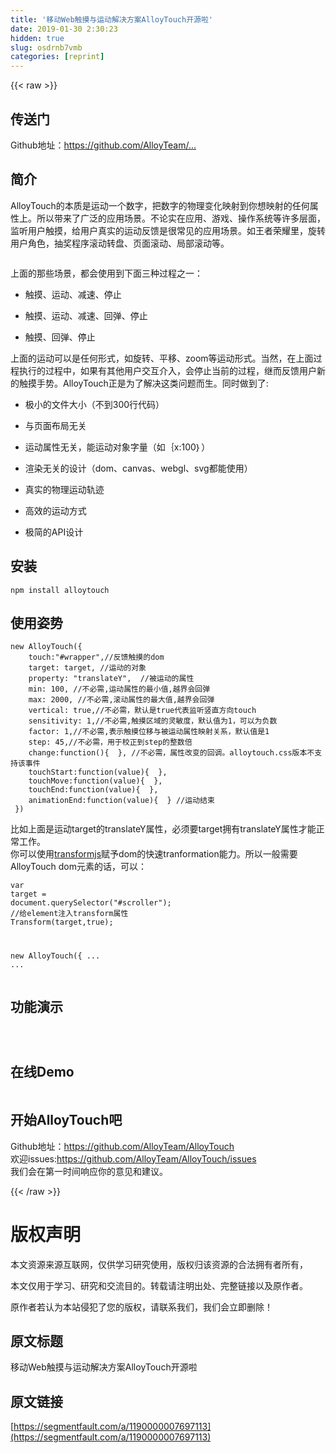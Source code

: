 ```yaml
---
title: '移动Web触摸与运动解决方案AlloyTouch开源啦' 
date: 2019-01-30 2:30:23
hidden: true
slug: osdrnb7vmb
categories: [reprint]
---
```


{{< raw >}}

                    
<h2 id="articleHeader0">传送门</h2>
<p>Github地址：<a href="https://github.com/AlloyTeam/AlloyTouch" rel="nofollow noreferrer" target="_blank">https://github.com/AlloyTeam/...</a></p>
<h2 id="articleHeader1">简介</h2>
<p>AlloyTouch的本质是运动一个数字，把数字的物理变化映射到你想映射的任何属性上。所以带来了广泛的应用场景。不论实在应用、游戏、操作系统等许多层面，监听用户触摸，给用户真实的运动反馈是很常见的应用场景。如王者荣耀里，旋转用户角色，抽奖程序滚动转盘、页面滚动、局部滚动等。</p>
<p><span class="img-wrap"><img data-src="/img/remote/1460000007697116?w=768&amp;h=512" src="https://static.alili.tech/img/remote/1460000007697116?w=768&amp;h=512" alt="" title="" style="cursor: pointer; display: inline;"></span></p>
<p>上面的那些场景，都会使用到下面三种过程之一：</p>
<ul>
<li><p>触摸、运动、减速、停止</p></li>
<li><p>触摸、运动、减速、回弹、停止</p></li>
<li><p>触摸、回弹、停止</p></li>
</ul>
<p>上面的运动可以是任何形式，如旋转、平移、zoom等运动形式。当然，在上面过程执行的过程中，如果有其他用户交互介入，会停止当前的过程，继而反馈用户新的触摸手势。AlloyTouch正是为了解决这类问题而生。同时做到了:</p>
<ul>
<li><p>极小的文件大小（不到300行代码）</p></li>
<li><p>与页面布局无关</p></li>
<li><p>运动属性无关，能运动对象字量（如｛x:100｝）</p></li>
<li><p>渲染无关的设计（dom、canvas、webgl、svg都能使用）</p></li>
<li><p>真实的物理运动轨迹</p></li>
<li><p>高效的运动方式</p></li>
<li><p>极简的API设计</p></li>
</ul>
<h2 id="articleHeader2">安装</h2>
<div class="widget-codetool" style="display:none;">
      <div class="widget-codetool--inner">
      <span class="selectCode code-tool" data-toggle="tooltip" data-placement="top" title="" data-original-title="全选"></span>
      <span type="button" class="copyCode code-tool" data-toggle="tooltip" data-placement="top" data-clipboard-text="npm install alloytouch" title="" data-original-title="复制"></span>
      <span type="button" class="saveToNote code-tool" data-toggle="tooltip" data-placement="top" title="" data-original-title="放进笔记"></span>
      </div>
      </div><pre class="javascript hljs"><code class="js" style="word-break: break-word; white-space: initial;">npm install alloytouch</code></pre>
<h2 id="articleHeader3">使用姿势</h2>
<div class="widget-codetool" style="display:none;">
      <div class="widget-codetool--inner">
      <span class="selectCode code-tool" data-toggle="tooltip" data-placement="top" title="" data-original-title="全选"></span>
      <span type="button" class="copyCode code-tool" data-toggle="tooltip" data-placement="top" data-clipboard-text="new AlloyTouch({
    touch:&quot;#wrapper&quot;,//反馈触摸的dom
    target: target, //运动的对象
    property: &quot;translateY&quot;,  //被运动的属性
    min: 100, //不必需,运动属性的最小值,越界会回弹
    max: 2000, //不必需,滚动属性的最大值,越界会回弹
    vertical: true,//不必需，默认是true代表监听竖直方向touch
    sensitivity: 1,//不必需,触摸区域的灵敏度，默认值为1，可以为负数
    factor: 1,//不必需,表示触摸位移与被运动属性映射关系，默认值是1
    step: 45,//不必需，用于校正到step的整数倍
    change:function(){  }, //不必需，属性改变的回调。alloytouch.css版本不支持该事件
    touchStart:function(value){  },
    touchMove:function(value){  },
    touchEnd:function(value){  },
    animationEnd:function(value){  } //运动结束
 })" title="" data-original-title="复制"></span>
      <span type="button" class="saveToNote code-tool" data-toggle="tooltip" data-placement="top" title="" data-original-title="放进笔记"></span>
      </div>
      </div><pre class="javascript hljs"><code class="js"><span class="hljs-keyword">new</span> AlloyTouch({
    <span class="hljs-attr">touch</span>:<span class="hljs-string">"#wrapper"</span>,<span class="hljs-comment">//反馈触摸的dom</span>
    target: target, <span class="hljs-comment">//运动的对象</span>
    property: <span class="hljs-string">"translateY"</span>,  <span class="hljs-comment">//被运动的属性</span>
    min: <span class="hljs-number">100</span>, <span class="hljs-comment">//不必需,运动属性的最小值,越界会回弹</span>
    max: <span class="hljs-number">2000</span>, <span class="hljs-comment">//不必需,滚动属性的最大值,越界会回弹</span>
    vertical: <span class="hljs-literal">true</span>,<span class="hljs-comment">//不必需，默认是true代表监听竖直方向touch</span>
    sensitivity: <span class="hljs-number">1</span>,<span class="hljs-comment">//不必需,触摸区域的灵敏度，默认值为1，可以为负数</span>
    factor: <span class="hljs-number">1</span>,<span class="hljs-comment">//不必需,表示触摸位移与被运动属性映射关系，默认值是1</span>
    step: <span class="hljs-number">45</span>,<span class="hljs-comment">//不必需，用于校正到step的整数倍</span>
    change:<span class="hljs-function"><span class="hljs-keyword">function</span>(<span class="hljs-params"></span>)</span>{  }, <span class="hljs-comment">//不必需，属性改变的回调。alloytouch.css版本不支持该事件</span>
    touchStart:<span class="hljs-function"><span class="hljs-keyword">function</span>(<span class="hljs-params">value</span>)</span>{  },
    <span class="hljs-attr">touchMove</span>:<span class="hljs-function"><span class="hljs-keyword">function</span>(<span class="hljs-params">value</span>)</span>{  },
    <span class="hljs-attr">touchEnd</span>:<span class="hljs-function"><span class="hljs-keyword">function</span>(<span class="hljs-params">value</span>)</span>{  },
    <span class="hljs-attr">animationEnd</span>:<span class="hljs-function"><span class="hljs-keyword">function</span>(<span class="hljs-params">value</span>)</span>{  } <span class="hljs-comment">//运动结束</span>
 })</code></pre>
<p>比如上面是运动target的translateY属性，必须要target拥有translateY属性才能正常工作。<br>你可以使用<a href="https://github.com/AlloyTeam/AlloyTouch/tree/master/transformjs" rel="nofollow noreferrer" target="_blank">transformjs</a>赋予dom的快速tranformation能力。所以一般需要AlloyTouch dom元素的话，可以：</p>
<div class="widget-codetool" style="display:none;">
      <div class="widget-codetool--inner">
      <span class="selectCode code-tool" data-toggle="tooltip" data-placement="top" title="" data-original-title="全选"></span>
      <span type="button" class="copyCode code-tool" data-toggle="tooltip" data-placement="top" data-clipboard-text="var target = document.querySelector(&quot;#scroller&quot;);
//给element注入transform属性
Transform(target,true);

new AlloyTouch({
...
..." title="" data-original-title="复制"></span>
      <span type="button" class="saveToNote code-tool" data-toggle="tooltip" data-placement="top" title="" data-original-title="放进笔记"></span>
      </div>
      </div><pre class="javascript hljs"><code class="js"><span class="hljs-keyword">var</span> target = <span class="hljs-built_in">document</span>.querySelector(<span class="hljs-string">"#scroller"</span>);
<span class="hljs-comment">//给element注入transform属性</span>
Transform(target,<span class="hljs-literal">true</span>);

<span class="hljs-keyword">new</span> AlloyTouch({
...
...</code></pre>
<h2 id="articleHeader4">功能演示</h2>
<p><span class="img-wrap"><img data-src="/img/remote/1460000007697117?w=234&amp;h=302" src="https://static.alili.tech/img/remote/1460000007697117?w=234&amp;h=302" alt="" title="" style="cursor: pointer; display: inline;"></span></p>
<p><span class="img-wrap"><img data-src="/img/remote/1460000007697118?w=205&amp;h=195" src="https://static.alili.tech/img/remote/1460000007697118?w=205&amp;h=195" alt="" title="" style="cursor: pointer; display: inline;"></span></p>
<p><span class="img-wrap"><img data-src="/img/remote/1460000007697119?w=239&amp;h=218" src="https://static.alili.tech/img/remote/1460000007697119?w=239&amp;h=218" alt="" title="" style="cursor: pointer; display: inline;"></span></p>
<h2 id="articleHeader5">在线Demo</h2>
<p><span class="img-wrap"><img data-src="/img/remote/1460000007697120?w=761&amp;h=596" src="https://static.alili.tech/img/remote/1460000007697120?w=761&amp;h=596" alt="" title="" style="cursor: pointer; display: inline;"></span></p>
<h2 id="articleHeader6">开始AlloyTouch吧</h2>
<p>Github地址：<a href="https://github.com/AlloyTeam/AlloyTouch" rel="nofollow noreferrer" target="_blank">https://github.com/AlloyTeam/AlloyTouch</a><br>欢迎issues:<a href="https://github.com/AlloyTeam/AlloyTouch/issues" rel="nofollow noreferrer" target="_blank">https://github.com/AlloyTeam/AlloyTouch/issues</a><br>我们会在第一时间响应你的意见和建议。</p>

                
{{< /raw >}}

# 版权声明
本文资源来源互联网，仅供学习研究使用，版权归该资源的合法拥有者所有，

本文仅用于学习、研究和交流目的。转载请注明出处、完整链接以及原作者。

原作者若认为本站侵犯了您的版权，请联系我们，我们会立即删除！

## 原文标题
移动Web触摸与运动解决方案AlloyTouch开源啦

## 原文链接
[https://segmentfault.com/a/1190000007697113](https://segmentfault.com/a/1190000007697113)

